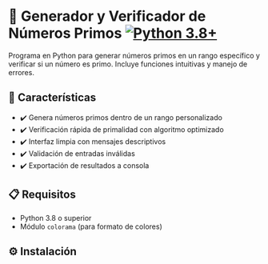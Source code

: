 # 🔢 Generador y Verificador de Números Primos [![Python 3.8+](https://img.shields.io/badge/Python-3.8%2B-yellowgreen)](https://www.python.org/)

Programa en Python para generar números primos en un rango específico y verificar si un número es primo. Incluye funciones intuitivas y manejo de errores.

## 🚀 Características
- ✔️ Genera números primos dentro de un rango personalizado
- ✔️ Verificación rápida de primalidad con algoritmo optimizado
- ✔️ Interfaz limpia con mensajes descriptivos
- ✔️ Validación de entradas inválidas
- ✔️ Exportación de resultados a consola

## 📋 Requisitos
- Python 3.8 o superior
- Módulo `colorama` (para formato de colores)

## ⚙️ Instalación